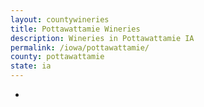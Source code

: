 ```yaml
---
layout: countywineries
title: Pottawattamie Wineries
description: Wineries in Pottawattamie IA
permalink: /iowa/pottawattamie/
county: pottawattamie
state: ia
---
```

-
